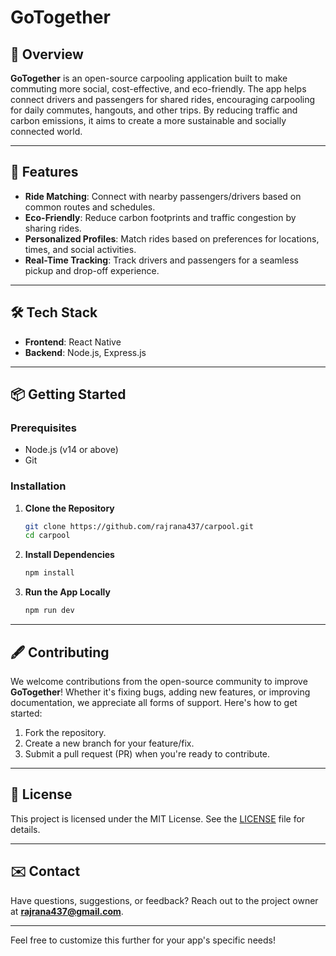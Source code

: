 # **GoTogether**

## 🚗 **Overview**  
**GoTogether** is an open-source carpooling application built to make commuting more social, cost-effective, and eco-friendly. The app helps connect drivers and passengers for shared rides, encouraging carpooling for daily commutes, hangouts, and other trips. By reducing traffic and carbon emissions, it aims to create a more sustainable and socially connected world.

---

## 🌟 **Features**
- **Ride Matching**: Connect with nearby passengers/drivers based on common routes and schedules.
- **Eco-Friendly**: Reduce carbon footprints and traffic congestion by sharing rides.
- **Personalized Profiles**: Match rides based on preferences for locations, times, and social activities.
- **Real-Time Tracking**: Track drivers and passengers for a seamless pickup and drop-off experience.

---

## 🛠 **Tech Stack**
- **Frontend**: React Native
- **Backend**: Node.js, Express.js

---

## 📦 **Getting Started**

### **Prerequisites**
- Node.js (v14 or above)
- Git

### **Installation**

1. **Clone the Repository**
   ```bash
   git clone https://github.com/rajrana437/carpool.git
   cd carpool
   ```

2. **Install Dependencies**
   ```bash
   npm install
   ```

3. **Run the App Locally**
   ```bash
   npm run dev
   ```

---

## 🖋️ **Contributing**

We welcome contributions from the open-source community to improve **GoTogether**! Whether it's fixing bugs, adding new features, or improving documentation, we appreciate all forms of support. Here's how to get started:

1. Fork the repository.
2. Create a new branch for your feature/fix.
3. Submit a pull request (PR) when you're ready to contribute.

---

## 📄 **License**

This project is licensed under the MIT License. See the [LICENSE](LICENSE) file for details.

---

## ✉️ **Contact**
Have questions, suggestions, or feedback? Reach out to the project owner at **rajrana437@gmail.com**.

---

Feel free to customize this further for your app's specific needs!
